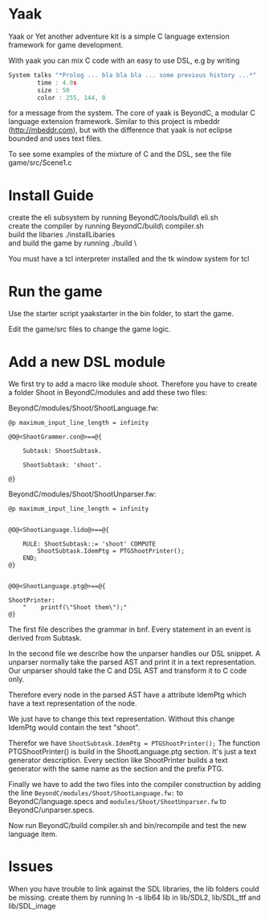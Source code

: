 # Yaak
Yaak or Yet another adventure kit is a simple C language extension framework for game development.

With yaak you can mix C code with an easy to use DSL, e.g by writing

```C
System talks "*Prolog ... bla bla bla ... some previous history ...*" 
        time : 4.0s 
        size : 50 
        color : 255, 144, 0
```

for a message from the system.
The core of yaak is BeyondC, a modular C language extension framework.
Similar to this project is mbeddr (http://mbeddr.com), but with the difference that yaak is not eclipse bounded and uses text files.

To see some examples of the mixture of C and the DSL, see the file game/src/Scene1.c

# Install Guide
create the eli subsystem by running BeyondC/tools/build\ eli.sh \
create the compiler by running BeyondC/build\ compiler.sh \
build the libaries ./installLibaries \
and build the game by running ./build \

You must have a tcl interpreter installed and the tk window system for tcl

# Run the game
Use the starter script yaakstarter in the bin folder, to start the game.

Edit the game/src files to change the game logic.

# Add a new DSL module

  We first try to add a macro like module shoot.
  Therefore you have to create a folder Shoot in BeyondC/modules and add these two files:


BeyondC/modules/Shoot/ShootLanguage.fw:
```
@p maximum_input_line_length = infinity

@O@<ShootGrammer.con@>==@{

    Subtask: ShootSubtask.
    
    ShootSubtask: 'shoot'.

@}
```

BeyondC/modules/Shoot/ShootUnparser.fw:
```
@p maximum_input_line_length = infinity


@O@<ShootLanguage.lido@>==@{

    RULE: ShootSubtask::= 'shoot' COMPUTE
        ShootSubtask.IdemPtg = PTGShootPrinter();
    END;
@}


@O@<ShootLanguage.ptg@>==@{

ShootPrinter:
    "    printf(\"Shoot them\");"
@}
```

The first file describes the grammar in bnf.
Every statement in an event is derived from Subtask.

In the second file we describe how the unparser handles our DSL snippet. A unparser normally take the parsed AST and print it in a text representation.
Our unparser should take the C and DSL AST and transform it to C code only.

Therefore every node in the parsed AST have a attribute IdemPtg
which have a text representation of the node.

We just have to change this text representation. Without this change IdemPtg would contain the text "shoot".

Therefor we have `ShootSubtask.IdemPtg = PTGShootPrinter();`
The function PTGShootPrinter() is build in the ShootLanguage.ptg section.
It's just a text generator description.
Every section like ShootPrinter builds a text generator with the same name as the section and the prefix PTG.

Finally we have to add the two files into the compiler construction by adding the line
`BeyondC/modules/Shoot/ShootLanguage.fw:` to BeyondC/language.specs and `modules/Shoot/ShootUnparser.fw` to BeyondC/unparser.specs.

Now run BeyondC/build compiler.sh and bin/recompile and test the new language item.

# Issues

  When you have trouble to link against the SDL libraries, the lib folders could be missing.
  create them by running ln -s lib64 lib in lib/SDL2, lib/SDL_ttf and lib/SDL_image
